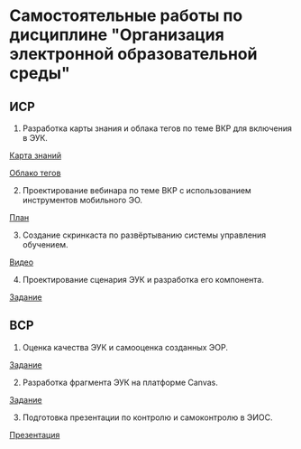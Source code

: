 # Самостоятельные работы по дисциплине "Организация электронной образовательной среды"
## ИСР
1. Разработка карты знания и облака тегов по теме ВКР для включения в ЭУК.

[Карта знаний](https://github.com/polinalazebnikova/sem7-eios/blob/master/%D0%9A%D0%B0%D1%80%D1%82%D0%B0%20%D0%B7%D0%BD%D0%B0%D0%BD%D0%B8%D0%B9.png)

[Облако тегов](https://github.com/polinalazebnikova/sem7-eios/blob/master/%D0%9E%D0%B1%D0%BB%D0%B0%D0%BA%D0%BE%20%D1%82%D0%B5%D0%B3%D0%BE%D0%B2.png)

2. Проектирование вебинара по теме ВКР с использованием инструментов мобильного ЭО.

[План](https://github.com/polinalazebnikova/sem7-eios/blob/master/%D0%9F%D1%80%D0%BE%D0%B5%D0%BA%D1%82%D0%B8%D1%80%D0%BE%D0%B2%D0%B0%D0%BD%D0%B8%D0%B5%20%D0%B2%D0%B5%D0%B1%D0%B8%D0%BD%D0%B0%D1%80%D0%B0.docx)

3. Создание скринкаста по развёртыванию системы управления обучением.

[Видео](https://youtu.be/gey6gN2cueQ)

4. Проектирование сценария ЭУК и разработка его компонента.

[Задание](https://github.com/polinalazebnikova/sem7-eios/blob/master/%D0%9F%D1%80%D0%BE%D0%B5%D0%BA%D1%82%D0%B8%D1%80%D0%BE%D0%B2%D0%B0%D0%BD%D0%B8%D0%B5%20%D1%81%D1%86%D0%B5%D0%BD%D0%B0%D1%80%D0%B8%D1%8F%20%D0%AD%D0%A3%D0%9A.docx)

## ВСР
1. Оценка качества ЭУК и самооценка созданных ЭОР.

[Задание]()

2. Разработка фрагмента ЭУК на платформе Canvas.

[Задание](https://github.com/polinalazebnikova/sem7-eios/blob/master/Canvas.docx)

3. Подготовка презентации по контролю и самоконтролю в ЭИОС.

[Презентация](https://github.com/polinalazebnikova/sem7-eios/blob/master/%D0%9A%D0%BE%D0%BD%D1%82%D1%80%D0%BE%D0%BB%D1%8C%20%D0%B8%20%D1%81%D0%B0%D0%BC%D0%BE%D0%BA%D0%BE%D0%BD%D1%82%D1%80%D0%BE%D0%BB%D1%8C%20%D0%B2%20%D1%8D%D0%B8%D0%BE%D1%81.pptx)
